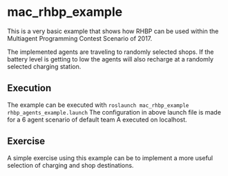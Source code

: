 # mac_rhbp_example

This is a very basic example that shows how RHBP can be used within the Multiagent Programming Contest Scenario of 2017.

The implemented agents are traveling to randomly selected shops. 
If the battery level is getting to low the agents will also recharge at a randomly selected charging station.

## Execution

The example can be executed with `roslaunch mac_rhbp_example rhbp_agents_example.launch`
The configuration in above launch file is made for a 6 agent scenario of default team A executed on localhost.

## Exercise

A simple exercise using this example can be to implement a more useful selection of charging and shop destinations.



